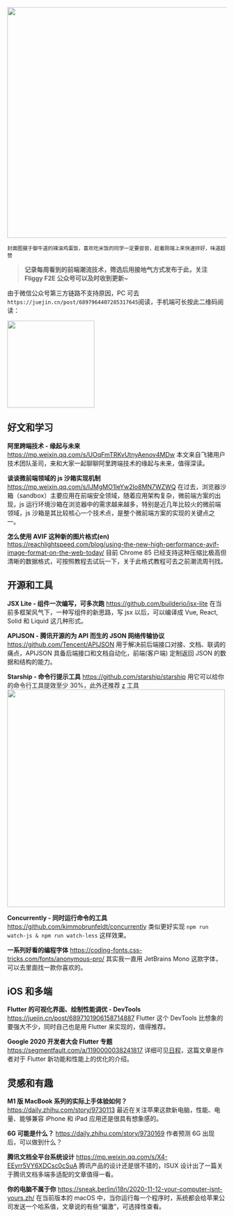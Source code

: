 <img src=https://qpluspicture.oss-cn-beijing.aliyuncs.com/oQnpOo.jpg width=530/>

<small>封面图摄于御牛道的辣油鸡蛋饭，喜欢吃米饭的同学一定要尝尝，趁着刚端上来快速拌好，味道超赞</small>

> **记录每周看到的前端潮流技术，筛选后用接地气方式发布于此，关注 Fliggy F2E 公众号可以及时收到更新~**

由于微信公众号第三方链路不支持原因，PC 可去`https://juejin.cn/post/6897964407285317645`阅读，手机端可长按此二维码阅读：

<img src=https://qpluspicture.oss-cn-beijing.aliyuncs.com/Ay0gmE/a6UIfc.jpg width=200/>

## 好文和学习

**阿里跨端技术 - 缘起与未来**
<https://mp.weixin.qq.com/s/UOqFmTRKvUtnyAenov4MDw>
本文来自飞猪用户技术团队圣司，来和大家一起聊聊阿里跨端技术的缘起与未来，值得深读。

**谈谈微前端领域的 js 沙箱实现机制**
<https://mp.weixin.qq.com/s/IJMgMO1IeYw2Io8MN7WZWQ>
在过去，浏览器沙箱（sandbox）主要应用在前端安全领域，随着应用架构复杂，微前端方案的出现，js 运行环境沙箱在浏览器中的需求越来越多，特别是近几年比较火的微前端领域，js 沙箱是其比较核心一个技术点，是整个微前端方案的实现的关键点之一。

**怎么使用 AVIF 这种新的图片格式(en)**
<https://reachlightspeed.com/blog/using-the-new-high-performance-avif-image-format-on-the-web-today/>
目前 Chrome 85 已经支持这种压缩比极高但清晰的数据格式，可按照教程去试玩一下，关于此格式教程可去之前潮流周刊找。

## 开源和工具

**JSX Lite - 组件一次编写，可多次跑**
<https://github.com/builderio/jsx-lite>
在当前多框架风气下，一种写组件的新思路，写 jsx 以后，可以编译成 Vue, React, Solid 和 Liquid 这几种形式。

**APIJSON - 腾讯开源的为 API 而生的 JSON 网络传输协议**
<https://github.com/Tencent/APIJSON>
用于解决前后端接口对接、文档、联调的痛点，APIJSON 具备后端接口和文档自动化，前端(客户端) 定制返回 JSON 的数据和结构的能力。

**Starship - 命令行提示工具**
<https://github.com/starship/starship>
用它可以给你的命令行工具提效至少 30%，此外还推荐 [z](https://github.com/ohmyzsh/ohmyzsh/tree/master/plugins/z) 工具
<img src=https://qpluspicture.oss-cn-beijing.aliyuncs.com/qH99g0.gif width=500/>

**Concurrently - 同时运行命令的工具**
<https://github.com/kimmobrunfeldt/concurrently>
类似更好实现 `npm run watch-js & npm run watch-less` 这样效果。

**一系列好看的编程字体**
<https://coding-fonts.css-tricks.com/fonts/anonymous-pro/>
其实我一直用 JetBrains Mono 这款字体，可以去里面找一款你喜欢的。

## iOS 和多端

**Flutter 的可视化界面、绘制性能调优 - DevTools**
<https://juejin.cn/post/6897101906158714887>
Flutter 这个 DevTools 比想象的要强大不少，同时自己也是用 Flutter 来实现的，值得推荐。

**Google 2020 开发者大会 Flutter 专题**
<https://segmentfault.com/a/1190000038241817>
详细可见[日程](https://developersummit.googlecnapps.cn/agenda/view/day-3/)，这篇文章是作者对于 Flutter 新功能和性能上的优化的介绍。

## 灵感和有趣

**M1 版 MacBook 系列的实际上手体验如何？**
<https://daily.zhihu.com/story/9730113>
最近在关注苹果这款新电脑，性能、电量、能够兼容 iPhone 和 iPad 应用还是很具有想象感的。

**6G 可能是什么？**
<https://daily.zhihu.com/story/9730169>
作者预测 6G 出现后，可以做到什么？

**腾讯文档全平台系统设计**
<https://mp.weixin.qq.com/s/X4-EEyrr5VY6XDCsc0cSuA>
腾讯产品的设计还是很不错的，ISUX 设计出了一篇关于腾讯文档多端多适配的文章值得一看。

**你的电脑不属于你**
<https://sneak.berlin/i18n/2020-11-12-your-computer-isnt-yours.zh/>
在当前版本的 macOS 中，当你运行每一个程序时，系统都会给苹果公司发送一个哈系值，文章说的有些“偏激”，可选择性查看。
